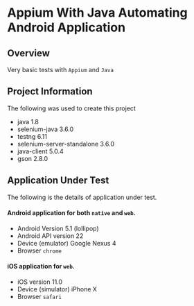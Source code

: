 # Appium With Java Automating Android Application

## Overview 
Very basic tests with `Appium` and `Java`

## Project Information
The following was used to create this project
* java 1.8
* selenium-java 3.6.0
* testng 6.11
* selenium-server-standalone 3.6.0
* java-client 5.0.4
* gson 2.8.0

## Application Under Test
The following is the details of application under test.
 
#### Android application for both `native` and `web`.
* Android Version 5.1 (lollipop)
* Android API version 22
* Device (emulator) Google Nexus 4
* Browser `chrome`

#### iOS application for `web`.
* iOS version 11.0
* Device (simulator) iPhone X
* Browser `safari`


